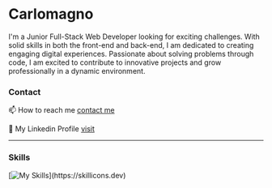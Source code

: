 # Carlomagno
I'm a Junior Full-Stack Web Developer looking for exciting challenges. With solid skills in both the front-end and back-end, I am dedicated to creating engaging digital experiences. Passionate about solving problems through code, I am excited to contribute to innovative projects and grow professionally in a dynamic environment.



### Contact
📫 How to reach me [contact me](feliciano.carlomagno@libero.it)

🔗 My Linkedin Profile [visit](https://www.linkedin.com/in/feliciano-carlomagno-85743020b/?locale=en_US)

-------------------------------


### Skills
[![My Skills](https://skillicons.dev/icons?i=typescript,html,css,sass,js,bootstrap,react,redux,discord,github,java,spring,postgres,vscode,eclipse,github,linkedin,postman,git,)](https://skillicons.dev)
